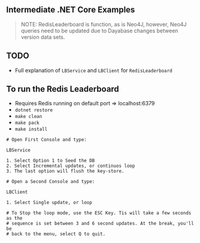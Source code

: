 ## Intermediate .NET Core Examples

>NOTE: RedisLeaderboard is function, as is Neo4J, however, Neo4J queries need
to be updated due to Dayabase changes between version data sets.

## TODO

* Full explanation of `LBService` and `LBClient` for `RedisLeaderboard`

## To run the Redis Leaderboard

* Requires Redis running on default port => localhost:6379
* `dotnet restore`
* `make clean`
* `make pack`
* `make install`

```shell
# Open First Console and type:

LBService

1. Select Option 1 to Seed the DB
2. Select Incremental updates, or continuos loop
3. The last option will flush the key-store.

# Open a Second Console and type:

LBClient

1. Select Single update, or loop

# To Stop the loop mode, use the ESC Key. Tis will take a few seconds as the
# sequence is set between 3 and 6 second updates. At the break, you'll be
# back to the menu, select Q to quit.
```
